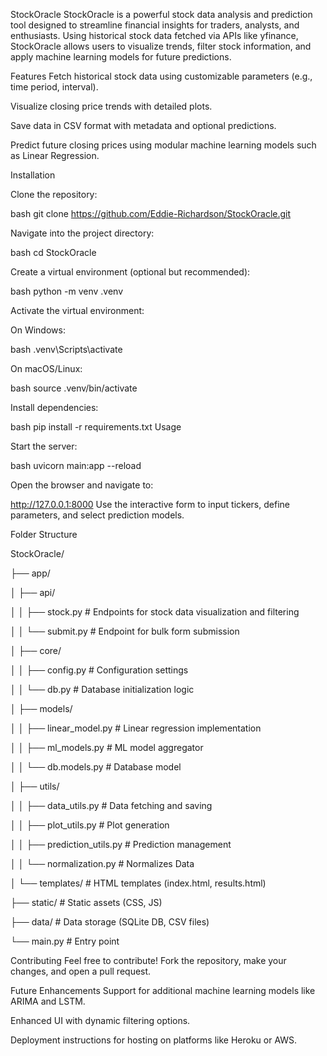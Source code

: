 StockOracle
StockOracle is a powerful stock data analysis and prediction tool designed to streamline financial insights for traders, analysts, and enthusiasts. Using historical stock data fetched via APIs like yfinance, StockOracle allows users to visualize trends, filter stock information, and apply machine learning models for future predictions.

Features
Fetch historical stock data using customizable parameters (e.g., time period, interval).

Visualize closing price trends with detailed plots.

Save data in CSV format with metadata and optional predictions.

Predict future closing prices using modular machine learning models such as Linear Regression.

Installation

Clone the repository:

bash
git clone https://github.com/Eddie-Richardson/StockOracle.git

Navigate into the project directory:

bash
cd StockOracle

Create a virtual environment (optional but recommended):

bash
python -m venv .venv

Activate the virtual environment:

On Windows:

bash
.venv\Scripts\activate

On macOS/Linux:

bash
source .venv/bin/activate

Install dependencies:

bash
pip install -r requirements.txt
Usage

Start the server:

bash
uvicorn main:app --reload

Open the browser and navigate to:

http://127.0.0.1:8000
Use the interactive form to input tickers, define parameters, and select prediction models.

Folder Structure

StockOracle/

├── app/

│   ├── api/

│   │   ├── stock.py         # Endpoints for stock data visualization and filtering

│   │   └── submit.py        # Endpoint for bulk form submission

│   ├── core/

│   │   ├── config.py        # Configuration settings

│   │   └── db.py            # Database initialization logic

│   ├── models/

│   │   ├── linear_model.py  # Linear regression implementation

│   │   ├── ml_models.py     # ML model aggregator

│   │   └── db.models.py     # Database model

│   ├── utils/

│   │   ├── data_utils.py    # Data fetching and saving

│   │   ├── plot_utils.py    # Plot generation

│   │   ├── prediction_utils.py  # Prediction management

│   │   └── normalization.py     # Normalizes Data

│   └── templates/           # HTML templates (index.html, results.html)

├── static/                  # Static assets (CSS, JS)

├── data/                    # Data storage (SQLite DB, CSV files)

└── main.py                  # Entry point

Contributing
Feel free to contribute! Fork the repository, make your changes, and open a pull request.

Future Enhancements
Support for additional machine learning models like ARIMA and LSTM.

Enhanced UI with dynamic filtering options.

Deployment instructions for hosting on platforms like Heroku or AWS.
